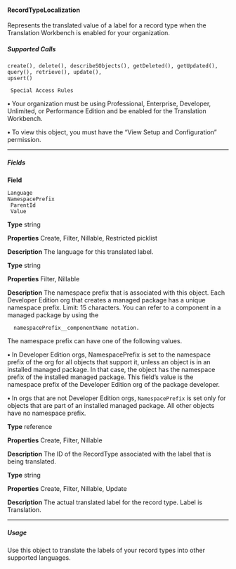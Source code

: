 #### RecordTypeLocalization

Represents the translated value of a label for a record type when the Translation Workbench is enabled for your organization.

##### Supported Calls
```
create(), delete(), describeSObjects(), getDeleted(), getUpdated(), query(), retrieve(), update(),
upsert()

 Special Access Rules

```
**•** Your organization must be using Professional, Enterprise, Developer, Unlimited, or Performance Edition and be enabled for the
Translation Workbench.

**•** To view this object, you must have the “View Setup and Configuration” permission.


-----

##### Fields

**Field**
```
Language
NamespacePrefix
 ParentId
 Value

```

**Type**
string

**Properties**
Create, Filter, Nillable, Restricted picklist

**Description**
The language for this translated label.

**Type**
string

**Properties**
Filter, Nillable

**Description**
The namespace prefix that is associated with this object. Each Developer Edition org
that creates a managed package has a unique namespace prefix. Limit: 15 characters.
You can refer to a component in a managed package by using the
```
  namespacePrefix__componentName notation.

```
The namespace prefix can have one of the following values.

**•** In Developer Edition orgs, NamespacePrefix is set to the namespace prefix
of the org for all objects that support it, unless an object is in an installed managed
package. In that case, the object has the namespace prefix of the installed
managed package. This field’s value is the namespace prefix of the Developer
Edition org of the package developer.

**•** In orgs that are not Developer Edition orgs, `NamespacePrefix` is set only
for objects that are part of an installed managed package. All other objects have
no namespace prefix.

**Type**
reference

**Properties**
Create, Filter, Nillable

**Description**
The ID of the RecordType associated with the label that is being translated.

**Type**
string

**Properties**
Create, Filter, Nillable, Update

**Description**
The actual translated label for the record type. Label is Translation.


-----

##### Usage

Use this object to translate the labels of your record types into other supported languages.
